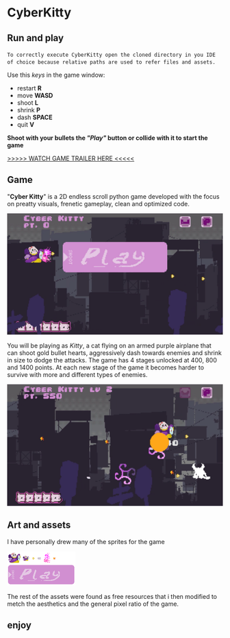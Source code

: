 # CyberKitty 
## Run and play
`To correctly execute CyberKitty open the cloned directory in you IDE of choice because relative paths are used to refer files and assets.` 

Use this *keys* in the game window:
-  restart **R**
-  move **WASD**
-  shoot **L**
-  shrink **P**
-  dash **SPACE**
-  quit **V**

**Shoot with your bullets the *"Play"* button or collide with it to start the game**
<!-- BREAKPOINT -->
[>>>>> WATCH GAME TRAILER HERE <<<<<](https://youtu.be/_P9crFPv-q0)
<!-- BREAKPOINT -->
## Game
"**Cyber Kitty**" is a 2D endless scroll python game developed with the focus on preatty visuals, frenetic gameplay, clean and optimized code.
<!-- BREAKPOINT -->
![initial frame](data/for_read_me/readme1.png)
<!-- BREAKPOINT -->
You will be playing as *Kitty*, a cat flying on an armed purple airplane that can shoot gold bullet hearts, aggressively dash towards enemies and shrink in size to dodge the attacks.
The game has 4 stages unlocked at 400, 800 and 1400 points. At each new stage of the game it becomes harder to survive with more and different types of enemies.
<!-- BREAKPOINT -->
![second frame](data/for_read_me/readme2.png)
<!-- BREAKPOINT -->
## Art and assets
I have personally drew many of the sprites for the game 
<!-- BREAKPOINT -->
![personal_spritesheet image](data/for_read_me/personal_spritesheet.png)
<!-- BREAKPOINT -->

The rest of the assets were found as free resources that i then modified to metch the aesthetics and the general pixel ratio of the game.
## enjoy 
